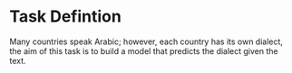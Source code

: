 # Task Defintion
Many countries speak Arabic; however, each country has its own dialect, the aim of this task is to build a model that predicts the dialect given the text.
